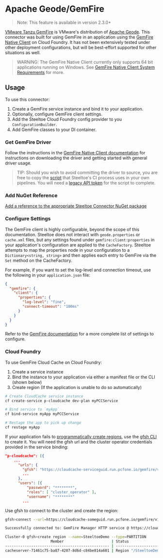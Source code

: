 # Apache Geode/GemFire

>Note: This feature is available in version 2.3.0+

[VMware Tanzu GemFire](https://tanzu.vmware.com/gemfire) is VMware's distribution of [Apache Geode](https://geode.apache.org/). This connector was built for using GemFire in an application using the [GemFire Native Client](https://gemfire-native.docs.pivotal.io/100/gemfire-native-client/about-client-users-guide.html) on Cloud Foundry. It has not been extensively tested under other deployment configurations, but will be best-effort supported for other situations as well.

>WARNING: The GemFire Native Client currently only supports 64 bit applications running on Windows. See [GemFire Native Client System Requirements](https://gemfire-native.docs.pivotal.io/100/gemfire-native-client/system_requirements.html) for more.

## Usage

To use this connector:

1. Create a GemFire service instance and bind it to your application.
1. Optionally, configure GemFire client settings.
1. Add the Steeltoe Cloud Foundry config provider to you `ConfigurationBuilder`.
1. Add GemFire classes to your DI container.

### Get GemFire Driver

Follow the instructions in the [GemFire Native Client documentation](https://gemfire-native.docs.pivotal.io/100/gemfire-native-client/install-upgrade-native.html) for instructions on downloading the driver and getting started with general driver usage.

>TIP: Should you wish to avoid committing the driver to source, you are free to copy the [script](https://github.com/SteeltoeOSS/steeltoe/blob/2.x/src/Connectors/EnableGemFire.ps1) that Steeltoe's CI process uses in your own pipelines. You will need a [legacy API token](https://network.pivotal.io/docs/api#how-to-authenticate) for the script to complete.

### Add NuGet Reference

[Add a reference to the appropriate Steeltoe Connector NuGet package](usage.md#add-nuget-references)

### Configure Settings

The GemFire client is highly configurable, beyond the scope of this documentation.
Steeltoe does not interact with `geode.properties` or `cache.xml` files, but any settings found under `gemfire:client:properties` in your application's configuration are applied to the `CacheFactory`.
Steeltoe attempts to map the properties node in your configuration to a `Dictionary<string, string>` and then applies each entry to GemFire via the `Set` method on the CacheFactory.

For example, if you want to set the log-level and connection timeout, use the following in your `application.json` file:

```json
{
  "gemfire": {
    "client": {
      "properties": {
        "log-level": "fine",
        "connect-timeout": "100ms"
      }
    }
  }
}
```

Refer to the [GemFire documentation](https://gemfire-native.docs.pivotal.io/100/geode-native-client/configuring/sysprops.html) for a more complete list of settings to configure.

### Cloud Foundry

To use GemFire Cloud Cache on Cloud Foundry:

1. Create a service instance
1. Bind the instance to your application via either a manifest file or the CLI (shown below)
1. Create region (If the application is unable to do so automatically)

```bash
# Create CloudCache service instance
cf create-service p-cloudcache dev-plan myPCCService

# Bind service to `myApp`
cf bind-service myApp myPCCService

# Restage the app to pick up change
cf restage myApp
```

If your application fails to [programmatically create regions](https://gemfire-native.docs.pivotal.io/100/geode-native-client/regions/regions.html#programmatic-region-creation), use the [gfsh CLI](https://gemfire.docs.pivotal.io/98/gemfire/tools_modules/gfsh/chapter_overview.html) to create it. You will need the gfsh url and the cluster operator credentials provided in the service binding:

```json
"p-cloudcache": [{
    ...
      "urls": {
        "gfsh": "https://cloudcache-serviceguid.run.pcfone.io/gemfire/v1",
        ...
      },
      "users": [{
          "password": "********",
          "roles": [ "cluster_operator" ],
          "username": "********"
        ...
```

Use gfsh to connect to the cluster and create the region:

```bash
gfsh>connect --url=https://cloudcache-someguid.run.pcfone.io/gemfire/v1 --user=cluster_operator_****** --password=******

Successfully connected to: GemFire Manager HTTP service @ https://cloudcache-someguid.run.pcfone.io/gemfire/v1

Cluster-0 gfsh>create region --name=SteeltoeDemo --type=PARTITION
                     Member                      | Status
------------------------------------------------ | ------------------------------------------------------------------------------------
cacheserver-71461c75-ba87-4207-8d6d-c84be814a601 | Region "/SteeltoeDemo" created on "cacheserver-71461c75-ba87-4207-8d6d-c84be814a601"
```
